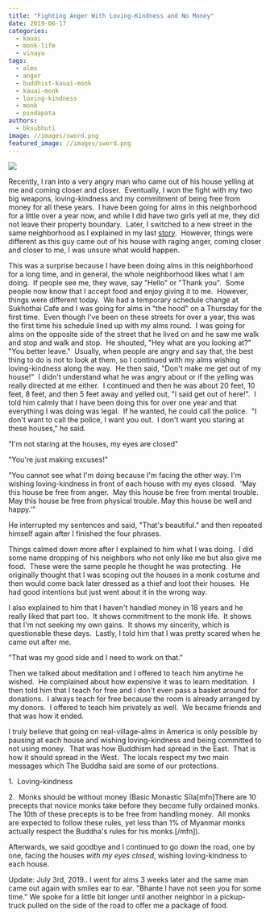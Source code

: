 ```yaml
---
title: "Fighting Anger With Loving-Kindness and No Money"
date: 2019-06-17
categories: 
  - kauai
  - monk-life
  - vinaya
tags: 
  - alms
  - anger
  - buddhist-kauai-monk
  - kauai-monk
  - loving-kindness
  - monk
  - pindapata
authors: 
  - bksubhuti
image: //images/sword.png
featured_image: //images/sword.png
---
```


[![](/images/sword-300x295.png)](https://americanmonk.org/wp-content/uploads/sword.png)

Recently, I ran into a very angry man who came out of his house yelling at me and coming closer and closer.  Eventually, I won the fight with my two big weapons, loving-kindness and my commitment of being free from money for all these years.  I have been going for alms in this neighborhood for a little over a year now, and while I did have two girls yell at me, they did not leave their property boundary.  Later, I switched to a new street in the same neighborhood as I explained in my last [story](https://americanmonk.org/koral-inspires-me/).  However, things were different as this guy came out of his house with raging anger, coming closer and closer to me, I was unsure what would happen.

This was a surprise because I have been doing alms in this neighborhood for a long time, and in general, the whole neighborhood likes what I am doing.  If people see me, they wave, say "Hello" or "Thank you".  Some people now know that I accept food and enjoy giving it to me.  However, things were different today.  We had a temporary schedule change at Sukhothai Cafe and I was going for alms in "the hood" on a Thursday for the first time.  Even though I've been on these streets for over a year, this was the first time his schedule lined up with my alms round.  I was going for alms on the opposite side of the street that he lived on and he saw me walk and stop and walk and stop.  He shouted, "Hey what are you looking at?"  "You better leave."  Usually, when people are angry and say that, the best thing to do is not to look at them, so I continued with my alms wishing loving-kindness along the way.  He then said, "Don't make me get out of my house!"  I didn't understand what he was angry about or if the yelling was really directed at me either.  I continued and then he was about 20 feet, 10 feet, 8 feet, and then 5 feet away and yelled out, "I said get out of here!".  I told him calmly that I have been doing this for over one year and that everything I was doing was legal.  If he wanted, he could call the police.  "I don't want to call the police, I want you out.  I don't want you staring at these houses," he said.

"I'm not staring at the houses, my eyes are closed"

"You're just making excuses!"

"You cannot see what I'm doing because I'm facing the other way. I'm wishing loving-kindness in front of each house with my eyes closed.  'May this house be free from anger.  May this house be free from mental trouble.  May this house be free from physical trouble. May this house be well and happy.'"

He interrupted my sentences and said, "That's beautiful." and then repeated himself again after I finished the four phrases.

Things calmed down more after I explained to him what I was doing.  I did some name dropping of his neighbors who not only like me but also give me food.  These were the same people he thought he was protecting.  He originally thought that I was scoping out the houses in a monk costume and then would come back later dressed as a thief and loot their houses.  He had good intentions but just went about it in the wrong way.

I also explained to him that I haven't handled money in 18 years and he really liked that part too.  It shows commitment to the monk life.  It shows that I'm not seeking my own gains.  It shows my sincerity, which is questionable these days.  Lastly, I told him that I was pretty scared when he came out after me.

"That was my good side and I need to work on that."

Then we talked about meditation and I offered to teach him anytime he wished.  He complained about how expensive it was to learn meditation.  I then told him that I teach for free and I don't even pass a basket around for donations.  I always teach for free because the room is already arranged by my donors.  I offered to teach him privately as well.  We became friends and that was how it ended. 

I truly believe that going on real-village-alms in America is only possible by pausing at each house and wishing loving-kindness and being committed to not using money.  That was how Buddhism had spread in the East.  That is how it should spread in the West.  The locals respect my two main messages which The Buddha said are some of our protections.  

1.  Loving-kindness 

2.  Monks should be without money (Basic Monastic Sīla\[mfn\]There are 10 precepts that novice monks take before they become fully ordained monks. The 10th of these precepts is to be free from handling money.  All monks are expected to follow these rules, yet less than 1% of Myanmar monks actually respect the Buddha's rules for his monks.\[/mfn\]). 

Afterwards, we said goodbye and I continued to go down the road, one by one, facing the houses _with my eyes closed_, wishing loving-kindness to each house.

Update: July 3rd, 2019.. I went for alms 3 weeks later and the same man came out again with smiles ear to ear. "Bhante I have not seen you for some time." We spoke for a little bit longer until another neighbor in a pickup-truck pulled on the side of the road to offer me a package of food.